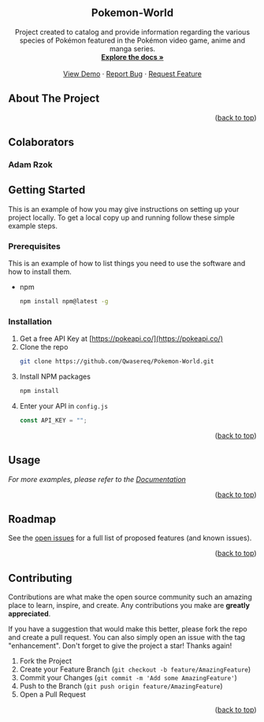 <h2 align="center">Pokemon-World</h2>

  <p align="center">
    Project created to catalog and provide information regarding the various 
    <br />
    species of Pokémon featured in the Pokémon video game, anime and manga series.   
    <br />
    <a href="https://github.com/Qwasereq/Pokemon-World"><strong>Explore the docs »</strong></a>
    <br />
    <br />
    <a href="https://github.com/Qwasereq/Pokemon-World">View Demo</a>
    ·
    <a href="https://github.com/Qwasereq/Pokemon-World/issues">Report Bug</a>
    ·
    <a href="https://github.com/Qwasereq/Pokemon-World/issues">Request Feature</a>
  </p>
</div>

<!-- ABOUT THE PROJECT -->

## About The Project

<p align="right">(<a href="#readme-top">back to top</a>)</p>

## Colaborators

<h3>Adam Rzok</h3>

<!-- GETTING STARTED -->

## Getting Started

This is an example of how you may give instructions on setting up your project locally.
To get a local copy up and running follow these simple example steps.

### Prerequisites

This is an example of how to list things you need to use the software and how to install them.

- npm
  ```sh
  npm install npm@latest -g
  ```

### Installation

1. Get a free API Key at [https://pokeapi.co/](https://pokeapi.co/)
2. Clone the repo
   ```sh
   git clone https://github.com/Qwasereq/Pokemon-World.git
   ```
3. Install NPM packages
   ```sh
   npm install
   ```
4. Enter your API in `config.js`
   ```js
   const API_KEY = "";
   ```

<p align="right">(<a href="#readme-top">back to top</a>)</p>

<!-- USAGE EXAMPLES -->

## Usage

_For more examples, please refer to the [Documentation](https://example.com)_

<p align="right">(<a href="#readme-top">back to top</a>)</p>

<!-- ROADMAP -->

## Roadmap

See the [open issues](https://github.com/Qwasereq/Pokemon-World/issues) for a full list of proposed features (and known issues).

<p align="right">(<a href="#readme-top">back to top</a>)</p>

<!-- CONTRIBUTING -->

## Contributing

Contributions are what make the open source community such an amazing place to learn, inspire, and create. Any contributions you make are **greatly appreciated**.

If you have a suggestion that would make this better, please fork the repo and create a pull request. You can also simply open an issue with the tag "enhancement".
Don't forget to give the project a star! Thanks again!

1. Fork the Project
2. Create your Feature Branch (`git checkout -b feature/AmazingFeature`)
3. Commit your Changes (`git commit -m 'Add some AmazingFeature'`)
4. Push to the Branch (`git push origin feature/AmazingFeature`)
5. Open a Pull Request

<p align="right">(<a href="#readme-top">back to top</a>)</p>
